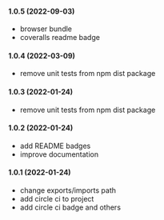 #### 1.0.5 (2022-09-03)

* browser bundle
* coveralls readme badge

#### 1.0.4 (2022-03-09)

* remove unit tests from npm dist package

#### 1.0.3 (2022-01-24)

* remove unit tests from npm dist package

#### 1.0.2 (2022-01-24)

* add README badges
* improve documentation

#### 1.0.1 (2022-01-24)

* change exports/imports path
* add circle ci to project
* add circle ci badge and others


